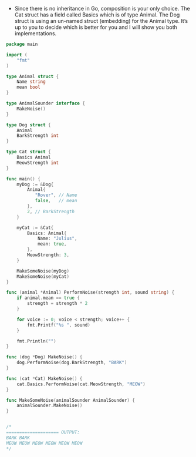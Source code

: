 - Since there is no inheritance in Go, composition is your only choice. The Cat struct has a field called Basics which is of type Animal. The Dog struct is using an un-named struct (embedding) for the Animal type. It’s up to you to decide which is better for you and I will show you both implementations.


```go
package main

import (
    "fmt"
)

type Animal struct {
    Name string
    mean bool
}

type AnimalSounder interface {
    MakeNoise()
}

type Dog struct {
    Animal
    BarkStrength int
}

type Cat struct {
    Basics Animal
    MeowStrength int
}

func main() {
    myDog := &Dog{
        Animal{
           "Rover", // Name
           false,   // mean
        },
        2, // BarkStrength
    }

    myCat := &Cat{
        Basics: Animal{
            Name: "Julius",
            mean: true,
        },
        MeowStrength: 3,
    }

    MakeSomeNoise(myDog)
    MakeSomeNoise(myCat)
}

func (animal *Animal) PerformNoise(strength int, sound string) {
    if animal.mean == true {
        strength = strength * 2
    }

    for voice := 0; voice < strength; voice++ {
        fmt.Printf("%s ", sound)
    }

    fmt.Println("")
}

func (dog *Dog) MakeNoise() {
    dog.PerformNoise(dog.BarkStrength, "BARK")
}

func (cat *Cat) MakeNoise() {
    cat.Basics.PerformNoise(cat.MeowStrength, "MEOW")
}

func MakeSomeNoise(animalSounder AnimalSounder) {
    animalSounder.MakeNoise()
}


/*
==================== OUTPUT:
BARK BARK 
MEOW MEOW MEOW MEOW MEOW MEOW 
*/

```
